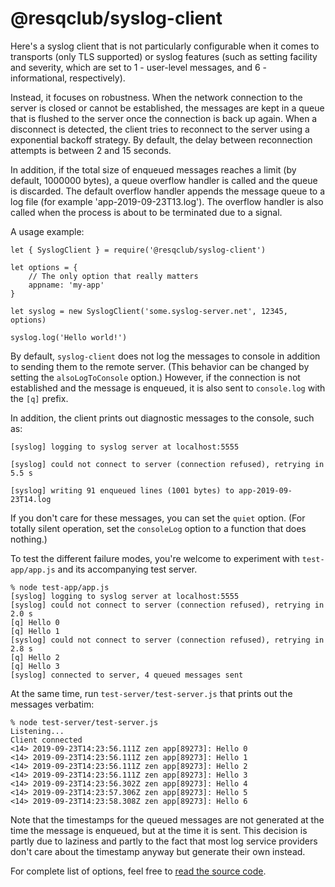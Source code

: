 # @resqclub/syslog-client

Here's a syslog client that is not particularly configurable when it
comes to transports (only TLS supported) or syslog features (such as
setting facility and severity, which are set to 1 - user-level messages,
and 6 - informational, respectively).

Instead, it focuses on robustness. When the network connection to the
server is closed or cannot be established, the messages are kept in a
queue that is flushed to the server once the connection is back up
again. When a disconnect is detected, the client tries to reconnect to
the server using a exponential backoff strategy. By default, the delay
between reconnection attempts is between 2 and 15 seconds.

In addition, if the total size of enqueued messages reaches a limit (by
default, 1000000 bytes), a queue overflow handler is called and the
queue is discarded. The default overflow handler appends the message
queue to a log file (for example 'app-2019-09-23T13.log'). The overflow
handler is also called when the process is about to be terminated due to
a signal.

A usage example:

```
let { SyslogClient } = require('@resqclub/syslog-client')

let options = {
	// The only option that really matters
	appname: 'my-app'
}

let syslog = new SyslogClient('some.syslog-server.net', 12345, options)

syslog.log('Hello world!')
```

By default, `syslog-client` does not log the messages to console in
addition to sending them to the remote server. (This behavior can be
changed by setting the `alsoLogToConsole` option.) However, if the
connection is not established and the message is enqueued, it is also
sent to `console.log` with the `[q]` prefix.

In addition, the client prints out diagnostic messages to the console,
such as:

```
[syslog] logging to syslog server at localhost:5555
```

```
[syslog] could not connect to server (connection refused), retrying in 5.5 s
```

```
[syslog] writing 91 enqueued lines (1001 bytes) to app-2019-09-23T14.log
```

If you don't care for these messages, you can set the `quiet` option.
(For totally silent operation, set the `consoleLog` option to a function
that does nothing.)

To test the different failure modes, you're welcome to experiment with
`test-app/app.js` and its accompanying test server.

```
% node test-app/app.js
[syslog] logging to syslog server at localhost:5555
[syslog] could not connect to server (connection refused), retrying in 2.0 s
[q] Hello 0
[q] Hello 1
[syslog] could not connect to server (connection refused), retrying in 2.8 s
[q] Hello 2
[q] Hello 3
[syslog] connected to server, 4 queued messages sent
```

At the same time, run `test-server/test-server.js` that prints out the
messages verbatim:

```
% node test-server/test-server.js
Listening...
Client connected
<14> 2019-09-23T14:23:56.111Z zen app[89273]: Hello 0
<14> 2019-09-23T14:23:56.111Z zen app[89273]: Hello 1
<14> 2019-09-23T14:23:56.111Z zen app[89273]: Hello 2
<14> 2019-09-23T14:23:56.111Z zen app[89273]: Hello 3
<14> 2019-09-23T14:23:56.302Z zen app[89273]: Hello 4
<14> 2019-09-23T14:23:57.306Z zen app[89273]: Hello 5
<14> 2019-09-23T14:23:58.308Z zen app[89273]: Hello 6
```

Note that the timestamps for the queued messages are not generated at
the time the message is enqueued, but at the time it is sent. This
decision is partly due to laziness and partly to the fact that most log
service providers don't care about the timestamp anyway but generate
their own instead.

For complete list of options, feel free to [read the source
code](https://github.com/resqclub/syslog-client/blob/master/index.js#L16).

